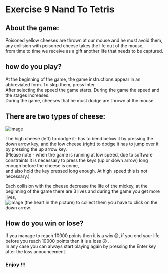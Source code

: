 # Exercise 9 Nand To Tetris
## About the game:
Poisoned yellow cheeses are thrown at our mouse and he must avoid them, any collision with poisoned cheese takes the life out of the mouse,\
from time to time we receive as a gift another life that needs to be captured.

## how do you play?
At the beginning of the game, the game instructions appear in an abbreviated form. To skip them, press Inter.\
After selecting the speed the game starts. During the game the speed and the stages increases.\
During the game, cheeses that he must dodge are thrown at the mouse.
## There are two types of cheese:
 ![image](https://user-images.githubusercontent.com/86181633/133144464-d0866f35-1ce9-4d8e-947d-47cfa01be846.png)

The high cheese (left) to dodge it- has to bend below it by pressing the down arrow key, and the low cheese (right) to dodge it has to jump over it by pressing the up arrow key.\
(Please note - when the game is running at low speed, due to software constraints it is necessary to press the keys (up or down arrow) long enough before the cheese is come,\
and also hold the key pressed long enough. At high speed this is not necessary.)

Each collision with the cheese decrease the life of the mickey, at the beginning of the game there are 3 lives and during the game you get more lives,\
![image](https://user-images.githubusercontent.com/86181633/133144850-6fdaf8b1-a11c-4d16-ae5e-5b3a9a2eeff7.png)
(the heart in the picture) to collect them you have to click on the down arrow.

## How do you win or lose?
If you manage to reach 10000 points then it is a win 😊, if you end your life before you reach 10000 points then it is a loss 😥 ..\
In any case you can always start playing again by pressing the Enter key after the loss announcement.

### Enjoy !!!
